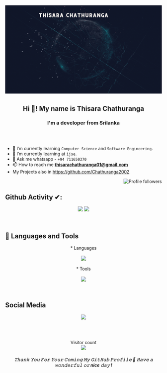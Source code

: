 <h1>
   <img src="https://github.com/Chathuranga2002/Chathuranga2002/blob/main/Futuristic%20Technology%20Conference%20Presentation.gif"  />
</h1>

<h2 align="center">Hi 👋! My name is Thisara Chathuranga </h2>
<h3 align="center"> I'm a developer from Srilanka</h3>
<br/>
<br/>

- 🌱 I’m currently learning `Computer Science` and `Software Engineering`.
- 🌱 I’m currently learning at `ijse`.
- 💬 Ask me whatsapp - `+94 711650370 `
- 📫 How to reach me **thisarachathuranga01@gmail.com** 
- My Projects also in https://github.com/Chathuranga2002

<p align="Right">
<img alt="Profile followers" src="https://img.shields.io/github/followers/Chathuranga2002">
</p>


###
## Github Activity ✔:






<div align="center">
   

 <img  src="https://github-readme-stats.vercel.app/api?username=Chathuranga2002&show_icons=true&theme=tokyonight&line_height=27" />


  <img  src="https://github-readme-stats.vercel.app/api/top-langs/?username=Chathuranga2002&theme=tokyonight" />
 
   
</div>
<br/>
<br/>

###

## 🔗  Languages and Tools

<p align="center">
   * Languages <br><br>
  <a href="https://skillicons.dev">
    <img src="https://skillicons.dev/icons?i=html,js,css,java,mysql,nodejs,react,materialui" />
  </a>
</p>


<p align="center">
   * Tools <br><br>
  <a href="https://skillicons.dev">
    <img src="https://skillicons.dev/icons?i=git,powershell,figma,linux,idea,ps,vscode,androidstudio" />
  </a>
</p>
<br/>

###

## Social Media
<p align="center">
  <a href="https://skillicons.dev">
    <img src="https://skillicons.dev/icons?i=github,linkedin,instagram,twitter,stackoverflow" />
  </a>
</p>
</p>

<br/>
<br/>

<p align="center"> 
  Visitor count<br>
  <img src="https://profile-counter.glitch.me/Chathuranga2002/count.svg" />
</p>

<h5 align="center">
𝚃𝚑𝚊𝚗𝚔 𝚈𝚘𝚞 𝙵𝚘𝚛 𝚈𝚘𝚞𝚛 𝙲𝚘𝚖𝚒𝚗𝚐 𝙼𝚢 𝙶𝚒𝚝𝙷𝚞𝚋 𝙿𝚛𝚘𝚏𝚒𝚕𝚎 🤝
𝙷𝚊𝚟𝚎 𝚊 𝚠𝚘𝚗𝚍𝚎𝚛𝚏𝚞𝚕 𝚘𝚛 nice 𝚍𝚊𝚢 ! 

</h5>

